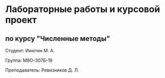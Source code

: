 # Лабораторные работы и курсовой проект

## по курсу "Численные методы"

Студент: Инютин М. А.

Группа: М8О-307Б-19

Преподаватель: Ревизников Д. Л.
